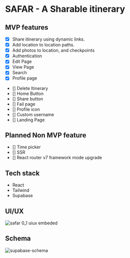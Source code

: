 # SAFAR - A Sharable itinerary
## MVP features
* [X] Share itinerary using dynamic links.
* [X] Add location to location paths.
* [X] Add photos to location, and checkpoints
* [X] Authentication
* [X] Edit Page
* [X] View Page
* [X] Search
* [X] Profile page
* [] Delete Itinerary
* [] Home Button
* [] Share button
* [] Fail page
* [] Profile icon
* [] Custom username
* [] Landing Page

## Planned Non MVP feature
* [] Time picker
* [] SSR
* [] React router v7 framework mode upgrade

## Tech stack
- React
- Tailwind
- Supabase

## UI/UX
![safar 0_1 uiux embeded](https://github.com/user-attachments/assets/d524c475-0e2c-41c0-aa6c-2ea05c65715b)

## Schema
![supabase-schema](https://github.com/user-attachments/assets/d44f5e05-a7d1-4a63-a328-99a85c1849fd)
